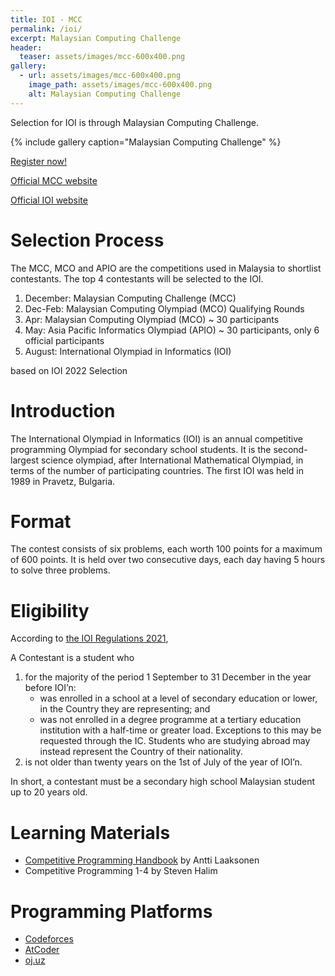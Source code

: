 ```yaml
---
title: IOI - MCC
permalink: /ioi/
excerpt: Malaysian Computing Challenge
header:
  teaser: assets/images/mcc-600x400.png
gallery:
  - url: assets/images/mcc-600x400.png
    image_path: assets/images/mcc-600x400.png
    alt: Malaysian Computing Challenge
---
```


Selection for IOI is through Malaysian Computing Challenge.

{% include gallery caption="Malaysian Computing Challenge" %}

[Register now!](/MCC-2022-registration/)

[Official MCC website](https://ioimalaysia.org/)

[Official IOI website](https://ioinformatics.org/)

# Selection Process

The MCC, MCO and APIO are the competitions used in Malaysia to shortlist contestants. The top 4 contestants will be selected to the IOI.

1. December: Malaysian Computing Challenge (MCC)
2. Dec-Feb: Malaysian Computing Olympiad (MCO) Qualifying Rounds
3. Apr: Malaysian Computing Olympiad (MCO) ~ 30 participants
4. May: Asia Pacific Informatics Olympiad (APIO) ~ 30 participants, only 6 official participants
5. August: International Olympiad in Informatics (IOI)

based on IOI 2022 Selection

# Introduction

The International Olympiad in Informatics (IOI) is an annual competitive programming Olympiad for secondary school students. It is the second-largest science olympiad, after International Mathematical Olympiad, in terms of the number of participating countries. The first IOI was held in 1989 in Pravetz, Bulgaria.

# Format

The contest consists of six problems, each worth 100 points for a maximum of 600 points. It is held over two consecutive days, each day having 5 hours to solve three problems.

# Eligibility

According to [the IOI Regulations 2021](https://ioinformatics.org/files/regulations21.pdf),

A Contestant is a student who

1. for the majority of the period 1 September to 31 December in the year before IOI’n:
   * was enrolled in a school at a level of secondary education or lower, in the Country they are representing; and
   * was not enrolled in a degree programme at a tertiary education institution with a half-time or greater load. Exceptions to this may be requested through the IC. Students who are studying abroad may instead represent the Country of their nationality.
2. is not older than twenty years on the 1st of July of the year of IOI’n.

In short, a contestant must be a secondary high school Malaysian student up to 20 years old.

# Learning Materials

* [Competitive Programming Handbook](https://github.com/pllk/cphb/blob/master/book.pdf) by Antti Laaksonen
* Competitive Programming 1-4 by Steven Halim

# Programming Platforms

* [Codeforces](https://codeforces.com/)
* [AtCoder](https://atcoder.jp/)
* [oj.uz](https://oj.uz/)
